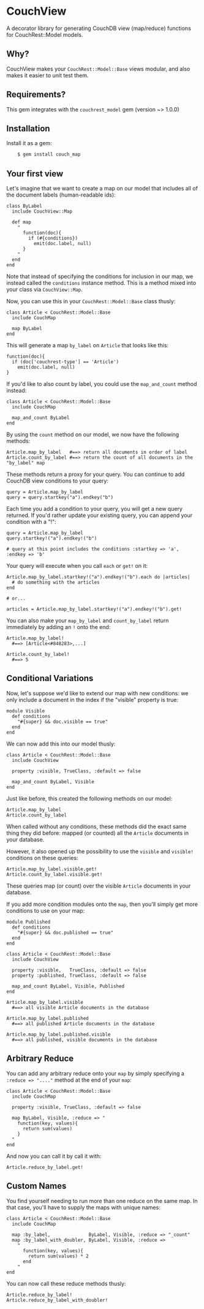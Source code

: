 # CouchView

A decorator library for generating CouchDB view (map/reduce) functions for CouchRest::Model models. 

## Why?

CouchView makes your `CouchRest::Model::Base` views modular, and also makes it easier to unit test them.

## Requirements?

This gem integrates with the `couchrest_model` gem (version ~> 1.0.0)

## Installation

Install it as a gem:

```sh
    $ gem install couch_map
```

## Your first view

Let's imagine that we want to create a map on our model that includes all of the document labels (human-readable ids):

    class ByLabel
      include CouchView::Map
      
      def map
        "
          function(doc){
            if (#{conditions})
              emit(doc.label, null)
          }
        "
      end
    end

Note that instead of specifying the conditions for inclusion in our map, we instead called the `conditions` instance method. This is a method mixed into your class via `CouchView::Map`.

Now, you can use this in your `CouchRest::Model::Base` class thusly: 

    class Article < CouchRest::Model::Base
      include CouchMap

      map ByLabel
    end

This will generate a map `by_label` on `Article` that looks like this:

    function(doc){
      if (doc['couchrest-type'] == 'Article')
        emit(doc.label, null) 
    }

If you'd like to also count by label, you could use the `map_and_count` method instead:

    class Article < CouchRest::Model::Base
      include CouchMap

      map_and_count ByLabel
    end

By using the `count` method on our model, we now have the following methods:

    Article.map_by_label   #==> return all documents in order of label
    Article.count_by_label #==> return the count of all documents in the "by_label" map

These methods return a proxy for your query. You can continue to add CouchDB view conditions to your query:
    
    query = Article.map_by_label
    query = query.startkey("a").endkey("b")

Each time you add a condition to your query, you will get a new query returned. If you'd rather update your existing query, you can append your condition with a "!":
    
    query = Article.map_by_label
    query.startkey!("a").endkey!("b")

    # query at this point includes the conditions :startkey => 'a', :endkey => 'b'

Your query will execute when you call `each` or `get!` on it:  

    Article.map_by_label.startkey!("a").endkey!("b").each do |articles|
      # do something with the articles
    end

    # or...

    articles = Article.map_by_label.startkey!("a").endkey!("b").get!

You can also make your `map_by_label` and `count_by_label` return immediately by adding an `!` onto the end:
    
    Article.map_by_label!
      #==> [Article<#848283>,...]

    Article.count_by_label!
      #==> 5


## Conditional Variations

Now, let's suppose we'd like to extend our map with new conditions: we only include a document in the index if the "visible" property is true:

    module Visible
      def conditions
        "#{super} && doc.visible == true"
      end
    end

We can now add this into our model thusly:

    class Article < CouchRest::Model::Base
      include CouchView

      property :visible, TrueClass, :default => false
      
      map_and_count ByLabel, Visible
    end

Just like before, this created the following methods on our model:
    
    Article.map_by_label
    Article.count_by_label

When called without any conditions, these methods did the exact same thing they did before: mapped (or counted) all the `Article` documents in your database.

However, it also opened up the possibility to use the `visible` and `visible!` conditions on these queries:
    
    Article.map_by_label.visible.get!
    Article.count_by_label.visible.get!

These queries map (or count) over the visible `Article` documents in your database.

If you add more condition modules onto the `map`, then you'll simply get more conditions to use on your map:

    module Published
      def conditions
        "#{super} && doc.published == true"
      end
    end

    class Article < CouchRest::Model::Base
      include CouchView

      property :visible,   TrueClass, :default => false
      property :published, TrueClass, :default => false
      
      map_and_count ByLabel, Visible, Published
    end

    Article.map_by_label.visible
      #==> all visible Article documents in the database
    
    Article.map_by_label.published
      #==> all published Article documents in the database
    
    Article.map_by_label.published.visible
      #==> all published, visible documents in the database


## Arbitrary Reduce

You can add any arbitrary reduce onto your `map` by simply specifying a `:reduce => "...."` method at the end of your `map`:

    class Article < CouchRest::Model::Base
      include CouchMap

      property :visible, TrueClass, :default => false
      
      map ByLabel, Visible, :reduce => "
        function(key, values){
          return sum(values)
        }
      "
    end

And now you can call it by call it with:
    
    Article.reduce_by_label.get!


## Custom Names

You find yourself needing to run more than one reduce on the same map. In that case, you'll have to supply the maps with unique names:

    class Article < CouchRest::Model::Base
      include CouchMap

      map :by_label,              ByLabel, Visible, :reduce => "_count"
      map :by_label_with_doubler, ByLabel, Visible, :reduce => 
        "
          function(key, values){
            return sum(values) * 2
          end
        "
    end

You can now call these reduce methods thusly:

    Article.reduce_by_label!
    Article.reduce_by_label_with_doubler!
